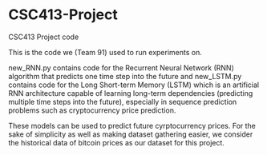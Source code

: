 # CSC413-Project
 CSC413 Project code

This is the code we (Team 91) used to run experiments on. 

new_RNN.py contains code for the Recurrent Neural Network (RNN) algorithm that predicts one time step into the future and new_LSTM.py contains code for the Long Short-term Memory (LSTM) which is an artificial RNN architecture capable of learning long-term dependencies (predicting multiple time steps into the future), especially in sequence prediction problems such as cryptocurrency price prediction.

These models can be used to predict future cyrptocurrency prices. For the sake of simplicity as well as making dataset gathering easier, we consider the historical data of bitcoin prices as our dataset for this project.
